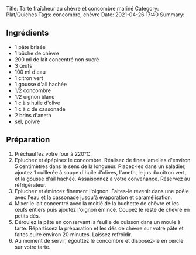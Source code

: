 Title: Tarte fraîcheur au chèvre et concombre mariné
Category: Plat/Quiches
Tags: concombre, chèvre
Date:  2021-04-26 17:40
Summary: 

## Ingrédients

- 1 pâte brisée
- 1 bûche de chèvre
- 200 ml de lait concentré non sucré
- 3 œufs
- 100 ml d'eau
- 1 citron vert
- 1 gousse d'ail hachée
- 1/2 concombre
- 1/2 oignon blanc
- 1 c à s huile d'olive
- 1 c à c de cassonade
- 2 brins d'aneth
- sel, poivre

## Préparation

1. Préchauffez votre four à 220°C.
2. Epluchez et épépinez le concombre. Réalisez de fines lamelles d'environ 5 centimètres dans le sens de la longueur. Placez-les dans un saladier, ajoutez 1 cuillerée à soupe d'huile d'olives, l'aneth, le jus du citron vert, et la gousse d'ail hachée. Assaisonnez à votre convenance. Réservez au réfrigérateur.
3. Epluchez et émincez finement l'oignon. Faites-le revenir dans une poêle avec l'eau et la cassonade jusqu'à évaporation et caramélisation.
4. Mixer le lait concentré avec la moitié de la buchette de chèvre et les œufs entiers puis ajoutez l'oignon émincé. Coupez le reste de chèvre en petits dés.
5. Déroulez la pâte en conservant la feuille de cuisson dans un moule à tarte. Répartissez la préparation et les dés de chèvre sur votre pâte et faites cuire environ 20 minutes. Laissez refroidir.
6. Au moment de servir, égouttez le concombre et disposez-le en cercle sur votre tarte.